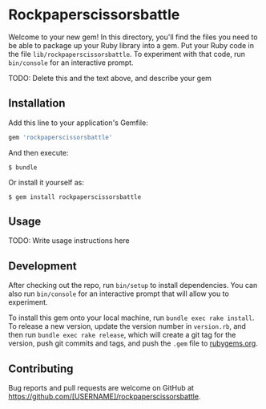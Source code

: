 # Rockpaperscissorsbattle

Welcome to your new gem! In this directory, you'll find the files you need to be able to package up your Ruby library into a gem. Put your Ruby code in the file `lib/rockpaperscissorsbattle`. To experiment with that code, run `bin/console` for an interactive prompt.

TODO: Delete this and the text above, and describe your gem

## Installation

Add this line to your application's Gemfile:

```ruby
gem 'rockpaperscissorsbattle'
```

And then execute:

    $ bundle

Or install it yourself as:

    $ gem install rockpaperscissorsbattle

## Usage

TODO: Write usage instructions here

## Development

After checking out the repo, run `bin/setup` to install dependencies. You can also run `bin/console` for an interactive prompt that will allow you to experiment.

To install this gem onto your local machine, run `bundle exec rake install`. To release a new version, update the version number in `version.rb`, and then run `bundle exec rake release`, which will create a git tag for the version, push git commits and tags, and push the `.gem` file to [rubygems.org](https://rubygems.org).

## Contributing

Bug reports and pull requests are welcome on GitHub at https://github.com/[USERNAME]/rockpaperscissorsbattle.

